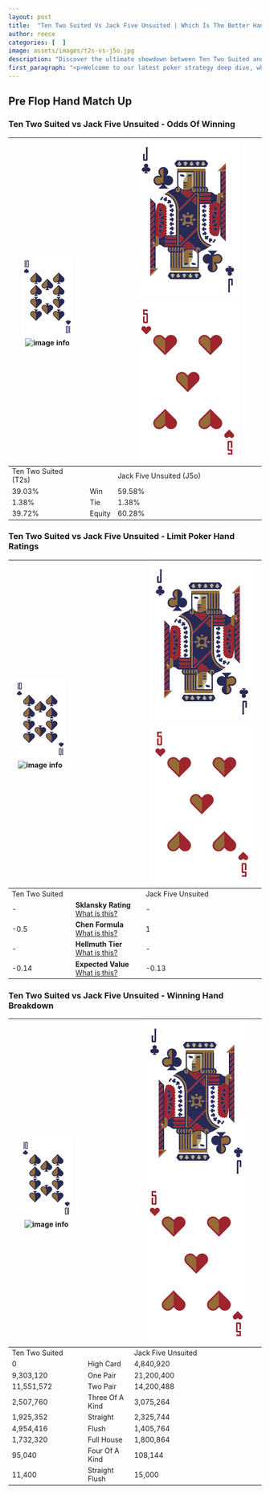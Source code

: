 ```yaml
---
layout: post
title:  "Ten Two Suited Vs Jack Five Unsuited | Which Is The Better Hand In Poker? A Complete Guide"
author: reece
categories: [  ]
image: assets/images/t2s-vs-j5o.jpg
description: "Discover the ultimate showdown between Ten Two Suited and Jack Five Unsuited in poker! Uncover the odds, strategies, and scenarios where one hand triumphs over the other. Get ready to up your poker game with this thrilling analysis."
first_paragraph: "<p>Welcome to our latest poker strategy deep dive, where we're pitting two distinct hands against each other in a high-stakes showdown: Ten Two Suited vs Jack Five Unsuited.</p><p>In the dynamic world of poker, every decision counts, and knowing which hand holds the upper hand is key to your success at the table.</p><p>In this article, we'll dissect these two hands, explore the scenarios where one dominates the other, and equip you with the knowledge to make strategic choices that can tip the odds in your favor.</p><p>Get ready to unravel the intriguing dynamics of these poker hands and elevate your game to new heights.</p>"
---
```




[comment]: # (sp0)

## Pre Flop Hand Match Up

<div class="table hand-ratings" markdown="1"> 



### Ten Two Suited vs Jack Five Unsuited - Odds Of Winning


    
| ![image info](assets/images/hand1/T.png) ![image info](assets/images/hand1/2s.png) |  | ![image info](assets/images/hand2/J.png) ![image info](assets/images/hand2/5o.png) |
| -------- | -------- | -------- |
| Ten Two Suited (T2s) |  | Jack Five Unsuited (J5o) |
| 39.03% | Win | 59.58% |
| 1.38% | Tie | 1.38% |
| 39.72% | Equity | 60.28% |




[comment]: # (sp1)



### Ten Two Suited vs Jack Five Unsuited - Limit Poker Hand Ratings


    
| ![image info](assets/images/hand1/T.png) ![image info](assets/images/hand1/2s.png) |  | ![image info](assets/images/hand2/J.png) ![image info](assets/images/hand2/5o.png) |
| -------- | -------- | -------- |
| Ten Two Suited |  | Jack Five Unsuited |
| - | **Sklansky Rating** [What is this?](/sklansky-rating-explained) | - |
| -0.5 | **Chen Formula** [What is this?](/chen-formula-explained) | 1 |
| - | **Hellmuth Tier** [What is this?](/Hellmuth-tier-explained) | - |
| -0.14 | **Expected Value** [What is this?](/expected-value-explained) | -0.13 |




[comment]: # (sp2)



### Ten Two Suited vs Jack Five Unsuited - Winning Hand Breakdown


    
| ![image info](assets/images/hand1/T.png) ![image info](assets/images/hand1/2s.png) |  | ![image info](assets/images/hand2/J.png) ![image info](assets/images/hand2/5o.png) |
| -------- | -------- | -------- |
| Ten Two Suited |  | Jack Five Unsuited |
| 0 | High Card | 4,840,920 |
| 9,303,120 | One Pair | 21,200,400 |
| 11,551,572 | Two Pair | 14,200,488 |
| 2,507,760 | Three Of A Kind | 3,075,264 |
| 1,925,352 | Straight | 2,325,744 |
| 4,954,416 | Flush | 1,405,764 |
| 1,732,320 | Full House | 1,800,864 |
| 95,040 | Four Of A Kind | 108,144 |
| 11,400 | Straight Flush | 15,000 |




[comment]: # (sp3)



</div>

[comment]: # (sp4)



[comment]: # (sp5)

